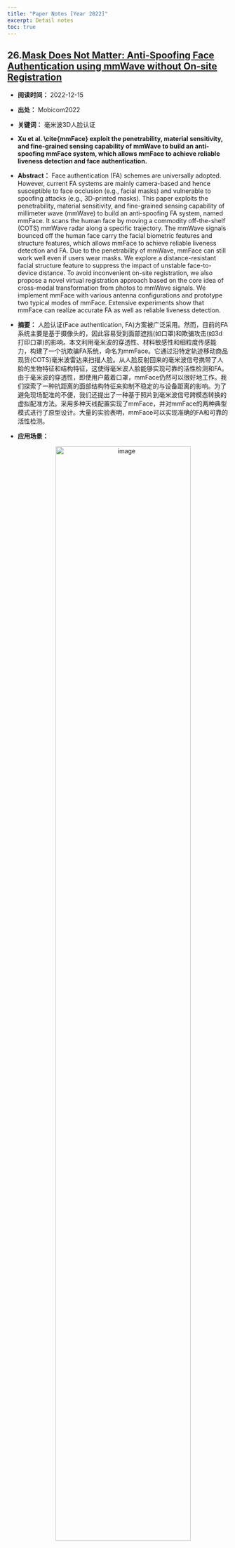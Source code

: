 ```yaml
---
title: "Paper Notes [Year 2022]"
excerpt: Detail notes
toc: true
---
```



## 26.[Mask Does Not Matter: Anti-Spoofing Face Authentication using mmWave without On-site Registration](https://han-jinsong.github.io/hanjinsong.github.com/mmFace_success_final.pdf)

- **阅读时间：** 2022-12-15
- **出处：** Mobicom2022
- **关键词：** 毫米波3D人脸认证

- **Xu et al. \cite{mmFace} exploit the penetrability, material sensitivity, and fine-grained sensing capability of mmWave to build an anti-spoofing mmFace system,  which allows mmFace to achieve reliable liveness detection and face authentication.**

- **Abstract：** Face authentication (FA) schemes are universally adopted. However, current FA systems are mainly camera-based and hence susceptible to face occlusion (e.g., facial masks) and vulnerable to spoofing attacks (e.g., 3D-printed masks). This paper exploits the penetrability, material sensitivity, and fine-grained sensing capability of millimeter wave (mmWave) to build an anti-spoofing FA system, named mmFace. It scans the human face by moving a commodity off-the-shelf (COTS) mmWave radar along a specific trajectory. The mmWave signals bounced off the human face carry the facial biometric features and structure features, which allows mmFace to achieve reliable liveness detection and FA. Due to the penetrability of mmWave, mmFace can still work well even if users wear masks. We explore a distance-resistant facial structure feature to suppress the impact of unstable face-to-device distance. To avoid inconvenient on-site registration, we also propose a novel virtual registration approach based on the core idea of cross-modal transformation from photos to mmWave signals. We implement mmFace with various antenna configurations and prototype two typical modes of mmFace. Extensive experiments show that mmFace can realize accurate FA as well as reliable liveness detection.


- **摘要：** 人脸认证(Face authentication, FA)方案被广泛采用。然而，目前的FA系统主要是基于摄像头的，因此容易受到面部遮挡(如口罩)和欺骗攻击(如3d打印口罩)的影响。本文利用毫米波的穿透性、材料敏感性和细粒度传感能力，构建了一个抗欺骗FA系统，命名为mmFace。它通过沿特定轨迹移动商品现货(COTS)毫米波雷达来扫描人脸。从人脸反射回来的毫米波信号携带了人脸的生物特征和结构特征，这使得毫米波人脸能够实现可靠的活性检测和FA。由于毫米波的穿透性，即使用户戴着口罩，mmFace仍然可以很好地工作。我们探索了一种抗距离的面部结构特征来抑制不稳定的与设备距离的影响。为了避免现场配准的不便，我们还提出了一种基于照片到毫米波信号跨模态转换的虚拟配准方法。采用多种天线配置实现了mmFace，并对mmFace的两种典型模式进行了原型设计。大量的实验表明，mmFace可以实现准确的FA和可靠的活性检测。

- **应用场景：** </br>
    <div style="text-align:center">
        <p><img src="/assets/paperNotes_images/D2022_26_fig1.png"  alt="image" width="80%" ></p>
    </div>
    
- **动机：** 我们探索一种**新的人脸认证技术**。该技术可适用于各种复杂的关照条件，有效的**识别戴口罩的用户的身份**，同时可**抵御伪造攻击**。
    <div style="text-align:center">
        <p><img src="/assets/paperNotes_images/D2022_26_fig4.png"  alt="image" width="80%" ></p>
    </div>

- **挑战：**
    - <b>1. 减少注册开销：</b> 现有的基于射频的方法通常需要在特定地点使用指定的射频设备进行现场注册。通过构建毫米波信号的传播模型，提出从照片到毫米波信号的跨模态转换的虚拟注册方法，从而避免繁琐的实地注册。
    - <b>2. 从非语义的信号中提取人脸结果特征：</b>毫米波的非语义性使我们很难直接从中获取面部结构信息，我们提出基于SAR成像技术从毫米波信号中重构出3D人脸图像，这些图像中包含人脸面部曲率分布信息。
    - <b>3. 距离鲁棒的人脸结构特征提取：</b>对于毫米波对距离敏感，3D人脸图像会受到人脸与雷达之间距离的影响，因此直接使用3D人脸图像无法实现距离鲁棒性的人脸识别。我们发现，在不同距离下重构的3D人脸图像的“亮区”轮廓是稳定的，“亮区”轮廓只由人脸面部的曲率分布决定，因此，亮区轮廓作为鲁棒的人脸结构特征。
    - <b>4. 实现可靠的活体检测：</b> 自适应的选取面部曲率较为一致的平坦的区域，从而消除人脸结构的影响。通过这些区域中提取的生物特征，以判断目标是否是真实地人脸。
    <div style="text-align:center">
        <p><img src="/assets/paperNotes_images/D2022_26_fig5.png"  alt="image" width="80%" ></p>
    </div>
    
- **整体方案：** 主要包含两个阶段
    - <b>1. 注册阶段</b>为了避免现场注册，提出了一种VRS生成方法。（1）构造一个与身份验证场景一致的虚拟注册场景。（2）基于虚拟配准场景，建立了毫米波信号传播的理论模型，将图像转换为毫米波信号。

    - <b>2. 认证阶段</b> 用户只需要将他们的脸放在毫米波雷达前几秒钟。（1）在这个过程中，通过移动毫米波雷达沿特定轨迹来收集从面部反射的电磁波信号。mmFace从采集到的毫米波信号中提取生物特征进行活体检测。（2）为了抑制距离变化的影响，mmFace基于重构的人脸图像提取出抗距离的面部结构特征。（3）mmFace试图通过计算提取的面部结构特征与数据库中存储的每个模板之间的距离来在数据库中找到匹配。
        <div style="text-align:center">
            <p><img src="/assets/paperNotes_images/D2022_26_fig3.png"  alt="image" width="80%" ></p>
        </div>

- **读后感：** 

- **Cite：**
```
    @inproceedings{10.1145/3495243.3560515,
    author = {Xu, Weiye and Song, Wenfan and Liu, Jianwei and Liu, Yajie and Cui, Xin and Zheng, Yuanqing and Han, Jinsong and Wang, Xinhuai and Ren, Kui},
    title = {Mask Does Not Matter: Anti-Spoofing Face Authentication Using MmWave without on-Site Registration},
    year = {2022},
    isbn = {9781450391818},
    publisher = {Association for Computing Machinery},
    address = {New York, NY, USA},
    url = {https://doi.org/10.1145/3495243.3560515},
    doi = {10.1145/3495243.3560515},
    abstract = {Face authentication (FA) schemes are universally adopted. However, current FA systems are mainly camera-based and hence susceptible to face occlusion (e.g., facial masks) and vulnerable to spoofing attacks (e.g., 3D-printed masks). This paper exploits the penetrability, material sensitivity, and fine-grained sensing capability of millimeter wave (mmWave) to build an anti-spoofing FA system, named mmFace. It scans the human face by moving a commodity off-the-shelf (COTS) mmWave radar along a specific trajectory. The mmWave signals bounced off the human face carry the facial biometric features and structure features, which allows mmFace to achieve reliable liveness detection and FA. Due to the penetrability of mmWave, mmFace can still work well even if users wear masks. We explore a distance-resistant facial structure feature to suppress the impact of unstable face-to-device distance. To avoid inconvenient on-site registration, we also propose a novel virtual registration approach based on the core idea of cross-modal transformation from photos to mmWave signals. We implement mmFace with various antenna configurations and prototype two typical modes of mmFace. Extensive experiments show that mmFace can realize accurate FA as well as reliable liveness detection.},
    booktitle = {Proceedings of the 28th Annual International Conference on Mobile Computing And Networking},
    pages = {310–323},
    numpages = {14},
    keywords = {face authentication, biometrics, millimeter wave},
    location = {Sydney, NSW, Australia},
    series = {MobiCom '22}
    }
```


## 25.[mmEve: Eavesdropping on Smartphone’s Earpiece via COTS mmWave Device](https://cse.buffalo.edu/~wenyaoxu/papers/conference/xu-mobicom2022.pdf)

- **阅读时间：** 2022-12-13
- **出处：** MobiCom2022
- **关键词：** 智能手机语音隐私泄露
- **摘要：** 智能手机的耳机模式通常用于机密通信。在本文中，我们提出了一种针对智能手机耳机的远程(&gt;2m)和运动弹性攻击。我们开发了一种基于商用毫米波传感器的端到端窃听系统mmEve，以恢复智能手机耳机发出的语音。攻击的基本原理是基于我们的观察，智能手机耳机发出的声波与智能手机后部反射的毫米波有很强的相关性。然而，我们发现恢复的语音受到传感器自噪声和智能手机用户运动的影响，攻击距离限制在2米以内，在现实世界中威胁有限。我们模拟了毫米波传感下的运动干扰，并通过优化I/Q平面的拟合函数，提出了一种运动弹性解决方案。为了在攻击距离合理的情况下实现实际攻击，我们开发了一种基于gan的去噪方案来消除传感器的噪声模式，将攻击距离提高到6-8m。我们通过大量实验对mmEve进行了评估，发现三星、华为等公司生产的23种不同型号的智能手机都可能受到该攻击的影响。
- **应用场景：** </br>
    <div style="text-align:center">
        <p><img src="/assets/paperNotes_images/D2022_25_fig1.png"  alt="image" width="80%" ></p>
    </div>

- **攻击模型：** </br>
    - 攻击场景：
        - 1. 手机用户使用听筒模式进行语音交流
        - 2. 攻击者尝试利用便携式攻击设备远距离恢复用户听筒语音内容
        - 3. 攻击者与被攻击者之间保持一定的社交距离（>2m）
    - 攻击假设：
        - 1. 攻击者和手机用户之间无遮挡
        - 2. 攻击者无需在用户手机上安装恶意软件
    - 攻击原理：
        - 该攻击利用手机听筒发声时与手机外壳之间产生的振动耦合，通过毫米波传感器感知机身轻微的振动来恢复听筒语音内容。
        <div style="text-align:center">
            <p><img src="/assets/paperNotes_images/D2022_25_fig2.png"  alt="image" width="80%" ></p>
        </div>
    
- **挑战：**
    - <b>1. 手持场景</b> 用户手持手机时的肢体的晃动会对解调的毫米波相位产生干扰，进而使所恢复的音频产生失真。
    - <b>2. 远距离攻击</b> 我们通过调整毫米波雷达到手机的间距来探究攻击距离对于所恢复的语音信号的影响，所恢复音频的信噪比会随着感知距离的增加急剧恶化，给远距离隐蔽窃听带来了挑战。

- **贡献：**
    - <b>1. </b> 我们的工作揭示了智能手机耳机上的远程(>2m)和运动弹性窃听，即远程对手可以通过COTS毫米波设备恢复可理解的语音。这种攻击不需要在目标智能手机上安装任何恶意软件。
    - <b>2. </b> 我们解决了几个技术难题，提出了一个端到端系统，实现了语音恢复的实际攻击，包括消除人体运动干扰的动态杂波抑制方法，以及将攻击距离提高到6-8m的基于gan的去噪方案。
    - <b>3. </b> 我们进行了大量的实验来评估针对三星、华为、苹果等不同型号智能手机的攻击。我们发现，23种不同型号的智能手机可以被提议的语音恢复攻击所破坏。
    
- **整体方案：**
    <div style="text-align:center">
        <p><img src="/assets/paperNotes_images/D2022_25_fig3.png"  alt="image" width="80%" ></p>
    </div>
    - <b>1. 目标定位：</b> 利用常规雷达感知技术初步定位目标（Range-FFT，Doppler-FFT，Angle-FFT）
    - <b>2. 抑制杂波：</b> 消除环境中静态杂波以及用户运动带来的干扰，具体方法对IF信号分段拟合并根据估计的圆心进行转换，对转换后的信号进行离群点检测和纠正。
    - <b>3. 语音增强：</b> 提升远距离感知情况下所恢复音频的质量，构建基于GAN的降噪网络用于提升语音的信噪比，训练数据由公开语音数据和毫米波噪声合成得到。将恢复的低信噪比语音输入去噪声网络，得到增强后的音频。

- **思维导图：**


- **读后感：** 

- **Cite:**
```
@inproceedings{10.1145/3495243.3560543,
author = {Wang, Chao and Lin, Feng and Liu, Tiantian and Zheng, Kaidi and Wang, Zhibo and Li, Zhengxiong and Huang, Ming-Chun and Xu, Wenyao and Ren, Kui},
title = {MmEve: Eavesdropping on Smartphone's Earpiece via COTS MmWave Device},
year = {2022},
isbn = {9781450391818},
publisher = {Association for Computing Machinery},
address = {New York, NY, USA},
url = {https://doi.org/10.1145/3495243.3560543},
doi = {10.1145/3495243.3560543},
abstract = {Earpiece mode of smartphones is often used for confidential communication. In this paper, we proposed a remote(&gt;2m) and motion-resilient attack on smartphone earpiece. We developed an end-to-end eavesdropping system mmEve based on a commercial mmWave sensor to recover speech emitted from smartphone earpiece. The rationale of the attack is based on our observation that, soundwaves emitted from the smartphone's earpiece have a strong correlation with reflected mmWaves from the smartphone's rear. However, we find the recovered speech suffers from the sensor's self-noise and smartphone user's motion which limit attack distance to less than 2m, causing limited threats in real world. We modeled the motion interference under mmWave sensing and proposed a motion-resilient solution by optimizing the fitting function on I/Q plane. To achieve a practical attack with reasonable attack distance, we developed a GAN-based denoising scheme to eliminate the noise pattern of the sensor, which boosted the attack range to 6--8m. We evaluated mmEve with extensive experiments and find 23 different models of smartphones manufactured by Samsung, Huawei, etc. can be compromised by the proposed attack.},
booktitle = {Proceedings of the 28th Annual International Conference on Mobile Computing And Networking},
pages = {338–351},
numpages = {14},
keywords = {eavesdropping, earpiece, smartphone, mmWave sensing},
location = {Sydney, NSW, Australia},
series = {MobiCom '22}
}
```



## 24.[mmPhone: Acoustic Eavesdropping on Loudspeakers via mmWave-characterized Piezoelectric Effect](https://ieeexplore.ieee.org/document/9796806)

- **阅读时间：** 2022-12-16
- **出处：** INFOCOM2022
- **关键词：** 毫米波感知声音
- **摘要：** 由于方便，越来越多的人转向使用配备扬声器的设备进行在线语音通信。 为防止话音外泄，常采用隔音室。 本文介绍了 mmPhone，这是一种新颖的声学窃听系统，可以恢复受隔音环境保护的扬声器语音。 关键思想是由于压电效应，毫米波波段压电薄膜的特性会随着声压的变化而变化。 如果对手获得属性变化（即用毫米波表征压电效应），则可能会发生语音泄漏。 更重要的是，压电薄膜可以在没有电源的情况下工作。 基于此，我们提出了一种使用毫米波感知电影并解码来自毫米波的语音的方法，将电影变成一个被动的“麦克风”。 为了恢复可理解的语音，我们进一步开发了一种基于去噪神经网络、多通道增强和语音合成的增强方案，以补偿毫米波的传播和穿透损失。 我们进行了大量实验来评估 mmPhone 并进行数字识别，准确率超过 93%。 结果表明，mmPhone 可以从 5 米以上的距离恢复高质量和可理解的语音，并且对声波的入射角（55 度以内）和不同类型的扬声器具有弹性。

- **应用场景：** </br>
    <div style="text-align:center">
        <p><img src="/assets/paperNotes_images/D2022_24_fig1.jpg"  alt="image" width="80%" ></p>
    </div>
    
- **挑战：**
    - <b>1. </b> 正常对话中传播声波的声压级 (SPL) 是有限的 (60 - 70dB)。 建立基于声敏材料的遥感方法来恢复低能声波对于窃听至关重要。
    - <b>2. </b> 毫米波信号会随着感应距离的增加而衰减，导致信噪比 (SNR) 降低，尤其是在穿透障碍物（例如隔音墙）时。
    - <b>3. </b> 考虑到人类语音的频谱复杂性，声波的较高频率分量在传播过程中受到更大的衰减，更容易被噪声淹没，导致语音清晰度较差。

- **贡献：**
    - <b>1. </b> 我们建立了一种直接利用压电效应和毫米波信号来感测声波的方法。 我们从理论上对声音-毫米波转换进行建模，并揭示了一种可以窃听受隔音障碍物保护的语音的新型攻击。
    - <b>2. </b> 我们提出了一种基于 COTS 毫米波探头的窃听系统 mmPhone。 为了提高语音质量，我们设计了一个包含去噪神经网络和基于相位对齐的多通道增强的增强方案。 为了提高语音清晰度，我们开发了一种基于语音合成的免训练方法，该方法利用了从四种语言中恢复的音频用于精确语音重建的接收天线。
    - <b>3. </b> 我们通过大量实验评估 mmPhone。 结果表明，mmPhone 可以远程（5m）恢复高质量和可理解的语音，数字识别准确率超过 93%。 我们定量评估了 mmPhone 的鲁棒性，它显示了对声波入射角（< 55°）和不同扬声器的弹性。

- **整体方案：**
    <div style="text-align:center">
        <p><img src="/assets/paperNotes_images/D2022_24_fig2.jpg"  alt="image" width="100%" ></p>
    </div>


## 23.[Hearing Heartbeat from Voice: Towards Next Generation Voice-User Interfaces with Cardiac Sensing Functions](https)
- **阅读时间：** 2022-12-2
- **出处：** SenSys’22
- **关键词：** 通过提取说话人语音信息来感知说话人心跳信号，并且利用深度学习网络将特征转换为心跳活动
- **摘要：** 语音用户界面(vui)已广泛应用于日常生活中的许多物联网和移动设备中。vui通过较低成本的硬件(例如，麦克风)和较高的吞吐量(与键盘和触摸屏相比)提供了良好的用户体验。目前，身份认证和接收命令是通过vui进行的两种最常见的交互，这使得语音中的生理信息无法被利用。认识到这一尚未开发的潜力，我们建议VocalHR将vui扩展到语音命令以外的心脏活动感知，而无需额外的硬件。VocalHR建立在声心调制效应的基础上，声心调制效应植根于心脏活动对发声器官在发声过程中的行为的影响。VocalHR在多个语音器官中捕获心脏活动的语音特征，并提出了一种深度学习管道，将特征转化为心脏活动。由于这是第一项探索基于语音的心脏活动感知的研究，我们对43个人口统计学上不同的受试者进行了广泛的实验，以验证语音和心脏活动之间的内在联系。平均而言，VocalHR对心脏事件计时的规范化感知误差小于11.1%。我们进一步的评估表明，VocalHR对不同的麦克风规格和不同的语音速率具有鲁棒性。

    在这项工作中，我们提出了VocalHR，这是第一个利用声音-心脏调制效应将VUIs扩展到心脏活动感知的系统框架。我们首先对声音音量进行归一化，以补偿音量对信号能量的影响。然后，通过去除与心脏活动无关的嘴唇辐射的影响来增强声音。之后，我们分析了心脏活动对声音产生影响的物理模型。根据分析模型，提取出与心脏活动对肺、喉影响密切相关的代表性语音特征。分析还发现，声心调制模型与语音系统特性相结合。因此，我们提出了一种基于深度学习解调器的心脏活动重建模型。具体来说，我们利用一个基于长短期记忆的过滤器来提取心脏信息，然后将其下转换为心脏活动。为了配置语音-心脏解调模型，设计了一种基于小波分解的监督判别器。为了评估我们的系统，我们招募了43名受试者，结果显示在低心率和高心率状态下心脏事件(心室去极化)的归一化误差分别为11.02%和11.08%。


- **应用场景：** </br> VocalHR将VUIs扩展到心脏活动传感。该系统建立在心脏活动影响与声音产生有关的多个器官的效果之上。在首次使用之前，VocalHR需要一次性注册用户，以配置用户的发声器官特征。在注册过程中，用户同时记录他们的口头阅读声音和心脏活动。这些记录用于建立声心解调器。登记设置是直观和快速的，因此它可以由家庭医生在例行访问中完成，或作为类似于血压测试的药房服务提供。基于已建立的模型，VocalHR可以无缝集成到现有的VUIs中，在用户正常与智能手机和扬声器等设备交互时，感知心脏活动。我们将在第10节中进一步讨论VocalHR在医疗保健场景中的几个潜在应用。
    <div style="text-align:center">
        <p><img src="/assets/paperNotes_images/D2022_23_fig1.png"  alt="image" width="80%" ></p>
    </div>
    
- **动机：** 是否有可能通过探究语音中的心脏信息来赋予VUI应用新的功能?

- **挑战：**
    - <b>1. </b> 声音是为了交流而产生的。如何从充满语义信息的语音中发现和提取心脏活动信息?
    - <b>2. </b> 每个人都有独特的发声系统。从声音中提取的心脏活动信息将与用户的声音系统特征相结合。如何用最小的用户努力建立心脏活动重建模型?
    - <b>3. </b> 如何定量评估各种下游应用的重建心脏活动?

- **贡献：**
    - <b>1. </b> 我们探索了一种新的基于语音的心脏活动传感方法。我们发现，由于心脏对发声器官的影响，声音携带着丰富的心脏活动信息。
    - <b>2. </b> 我们开发了VocalHR，这是一种无处不在的心脏活动传感系统，可以与vui无缝集成，无需额外的硬件。生理语音特征是由心音调节效应衍生出来的，用以表征心脏活动信息。提出了一种基于深度学习的心脏活动语音特征解调模型。
    - <b>3. </b> 我们使用多种心脏活动指标对43名受试者进行VocalHR广泛评估。平均而言，感知到的心脏活动R峰的归一化计时误差为11.1%，心脏周期持续时间的归一化误差为15.7%。
    
- **整体方案：** VocalHR由语音处理模块和心脏活动重建模块组成,VUI捕获用户语音后，通过预处理对其音量进行归一化处理。然后，通过去除语音中不相关的唇形影响来增强声心调制效果。然后提取语音的肺、喉、咽成分，在此基础上通过相应的调制特征描述心脏活动对这些成分的影响。一旦特征得到，数据驱动解调器将从调制特征过滤心脏信息。这些信息最终被转化为心脏活动。在一次性用户注册时，用户的声音输入到VocalHR的前端，心脏活动输入到末端。声心解调器通过这种数据驱动的监督配置来配置用户的声音器官特征。
    <div style="text-align:center">
        <p><img src="/assets/paperNotes_images/D2022_23_fig2.png"  alt="image" width="80%" ></p>
    </div>

    - <b>1. Pre-processing </b> 采用相对于全音阶的响度单位(LUFS)作为归一化的度量，而不是加权分贝或dB声压级，因为使用LUFS的归一化更好地与人的音域相关

    - <b>2. Enhancing Voice-heart Modulation Effect </b> 预加重来增强语音信号: ``` 𝑠′ (𝑡 ) = 𝑠 (𝑡 ) − 𝛼𝑠 (𝑡 − 1) 𝛼=0.97 (𝛼的取值范围0.9-1）``` 语音经发声者的口唇辐射发出，空气作为语音信号传播的介质，在传播声音信号能量的同时也消耗能量，语音信号的频率越高，介质对声音能量的损耗越严重，预加重能在一定程度上弥补高频部分的损耗，保护声道的信息。
    
    - <b>3. Lung-Larynx Demodulation </b> 
    
    - <b>4. Pharynx Demodulation </b> 
    
    - <b>5. Cardilac Reconstruction vir Voice-heart Demodulation </b> 之前的理论分析说明心脏活动信号被调制到声音信息中，现在如果已知声音信号，然后获取心脏活动信息。
        - 5.1 Design Considerations.
            - Consideration 1: 解调整体架构, 考虑使用历史信息来更好的处理时序数据，考虑IoT设备计算和存储资源的限制。
            - Consideration 2：解调器的配置， 在用户enrollment阶段通过最小化近似差分方法来配置解调器参数，损失函数L的设计。
        - 5.2 Voice-Heart Demodulation. To address these issues, the voice-heart demodulator builds upon the long-short term memory (LSTM), which is considered to be a learnable non-linear IIR filter.
            - Two-stage Demodulation. 采用encoder-decoder的方式实现基本框架，每个编码器均由LSTM组成，编码器的上述等式表明心脏信息和LSTM状态被传递到下一个时间步，从而利用历史信息进行更好的过滤。

            - Adaptive Weighting of Filtering. 

            <div style="text-align:center">
                    <p><img src="/assets/paperNotes_images/D2022_23_fig3.png"  alt="image" width="80%" ></p>
                </div>
        - 5.3 Demodulator Configuration. 设计Discriminator来区分reconstructed and original cardiac activities.

- **实验评估：**
    - 6. Evaluation Setup
        - 1. 48k采样率的USB麦克风采集语音数据，512Hz的ECG采集心跳信号，43名志愿者参与收集数据，
        - 2. 评估指标：Cardiac Cycle and Event Timing，Heart Rate Variability，

    - 7. Overall Performance
        - 1. 
    - 8. Cardinality Study
        - 1. How Much Does Each Demodulation Feature Contribute?
        - 2. Understanding Cardiac Activity Reconstruction in Voice Data

    - 9. Usability and Robustness study
        - 1. The Impact of Speech Rate
        - 2. The Impact of User Distance & Direction
        - 3. The Impact of Voice Sampling Rate
        - 4. The Impact of Microhpone Frequency Response
        - 5. The Impact of Noise
        - 6. Impact of Real-world Environment
        - 7. Longitudinal Study
    - 10. Implications and Future Work

- **读后感：** 



## 22.[Wavesdropper: Through-wall Word Detection of Human Speech via Commercial mmWave Devices](https://cse.buffalo.edu/~wenyaoxu/papers/journal/xu-imwut2022b.pdf)

- **阅读时间：** 2022-11-14

- **出处：** Ubicomp'22

- **关键词：** 商用毫米波雷达实现穿墙语音单词检测

- **摘要：** 大多数现有的窃听攻击利用传播声波进行语音检索。然而，隔音材料广泛应用于语音敏感的场景（例如会议室）。在本文中，我们揭示了受隔离房间保护的人类语音可能会受到便携式和商用现成毫米波设备的影响。为了实现这一目标，我们开发了 Wavesdropper，这是一个单词检测系统，它利用毫米波探头来感知目标说话者的喉咙振动并在阻塞条件下恢复语音内容。我们提出了一种基于 CEEMD 的方法来抑制动态杂波（例如，人类运动) 和基于小波的处理方法从混合信号中提取精细的声音振动信息。为了从与声音振动相关的毫米波信号中恢复语音内容，我们设计了一个神经网络来推断语音内容。此外，我们使用多个（两个）探测器探索了对话中的单词检测，并发现攻击者可以仅使用一个毫米波设备同时检测多个人的单词。我们进行了广泛的实验来评估超过 60,000 个发音的系统性能。实验结果表明，Wavesdropper 对 23 名志愿者的 57 个单词识别可以达到 91.3% 的准确率。

- **应用场景：** </br> 攻击者可以利用COTS mmWave探头对在隔音场景中保护的人类语音进行穿墙字检测。
    <div style="text-align:center">
        <p><img src="/assets/paperNotes_images/D2022_22_fig1.png"  alt="image" width="80%" ></p>
    </div>
    
- **动机：** 当声波受到隔音材料的约束时，利用传播声波和声波诱导振动的攻击可能失败。隔音障碍虽然可以防止传播的声波泄漏，但不能保证声源(如本文中的人扬声器)直接泄漏。在本文中，我们试图研究用隔音措施保护的人类语音是否会被装备了COTS mmWave设备的外部攻击者破坏。具体来说，如上图所示，攻击者在房间外使用便携式和COTS mmWave探头，通过墙壁捕捉受害者喉咙附近的皮肤振动，以恢复语音内容，这是抗隔音措施。

- **挑战：** 要实现这样的穿墙攻击有多重挑战
    - <b>1. 定位被窃听对象。 </b> 由于墙的堵塞，攻击者对环境设置一无所知。重要的是要使攻击对环境变化有弹性，并找到说话人。

    - <b>2. 消除干扰信号。 </b> 扬声器周围的物体（包括静态和移动物体）会产生杂波，因此消除干扰并从混合反射信号中提取与语音相关的毫米波分量非常重要。 此外，作为一种常见情况，说话者在讲话过程中可能会出现运动伪影（例如，身体摆动和手势），这可能会导致与语音无关的毫米波回声，并使细微的声音振动的提取更具挑战性。
    
    - <b>3. 感知到的毫米波信息转化为语音信息。</b> 假设攻击者成功获取包含语音信息的毫米波组件，则需要一个转换模型将毫米波信号转换为语音内容。

    - 为此，作者提出了 Wavesdropper，这是一种穿墙词检测系统，基于便携式 COTS 毫米波探头（即 TI IWR1642Boost）语音窃听。所提出的Wavesdropper 可以将目标扬声器定位在墙后并发射毫米波感知他/她的喉咙振动。通过应用时空分析，Wavesdropper 可以将说话者与背景区分开来，并消除背景回声的影响。之后，应用基于 CEEMD 的杂波抑制来消除房间中的动态干扰（例如，移动物体）。高通滤波和基于小波的分析进一步用于过滤说话者运动伪影（例如身体摆动和手势）的影响，并提取包含语音信息的干净声音振动，即 mmVocal 响应。最终，Wavesdropper 自动将 mmVocal 响应分割成单个单词，并将它们输入基于 ResNet 的神经网络（即 WavesdropNet）以恢复可理解的语音内容。
    

- **贡献：**
    - <b>1. </b> 恶意对手可以将广泛使用的 COTS 毫米波传感器变成窃听者，从而对受隔音材料保护的人类语言造成威胁。 我们研究了使用 COTS mmWave 设备在穿墙场景中窃听人工语音的可行性。

    - <b>2. </b> 我们开发了一个端到端系统Wavesdropper，用于穿墙词检测。 基于我们提出的基于 CEEMD 的杂波抑制和基于小波的信号处理方案，Wavesdropper 可以消除杂波干扰并从反射的混合毫米波信号中提取语音信息。 通过精心设计的检索模型，可以高精度地恢复语音内容。
    
    - <b>3. </b> 我们进行了实验来评估该系统，该系统对 23 名志愿者的 57 字识别准确率达到 91.3%。 我们还测试了系统在不同条件下的鲁棒性并给出了对策。
    
    
- **整体方案：**
    <div style="text-align:center">
        <p><img src="/assets/paperNotes_images/D2022_22_fig2.png"  alt="image" width="80%" ></p>
    </div>


- **思维导图：**
    <div style="text-align:center">
        <p><img src="/assets/paperNotes_images/D2022_22_fig3.png"  alt="image" width="80%" ></p>
    </div>

- **实验设置以及测试场景：**
    <div style="text-align:center">
        <p><img src="/assets/paperNotes_images/D2022_22_fig4.png"  alt="image" width="80%" ></p>
    </div>

- **读后感：** 
    - (1) CEEMD-based Dynamic Clutter Suppression，但是不知算法实际效果如何？




## 21. [Towards Robust Gesture Recognition by Characterizing the Sensing Quality of WiFi Signals](https://www.researchgate.net/publication/359586964_Towards_Robust_Gesture_Recognition_by_Characterizing_the_Sensing_Quality_of_WiFi_Signals?enrichId=rgreq-a64f3d9dacbdd8ae708952605978d465-XXX&enrichSource=Y292ZXJQYWdlOzM1OTU4Njk2NDtBUzoxMTQ3MjQ4OTE4NDI5Njk2QDE2NTA1MzY4NjU3ODM%3D&el=1_x_3&_esc=publicationCoverPdf)

- **阅读时间：** 2022-12-11
- **出处：** Ubicomp2022
- **关键词：** Wifi 感知手势信号
- **摘要：** 基于wifi的手势识别是近年来兴起的，受到了研究者的广泛关注。通过WiFi信号识别手势是可行的，因为人类的手势会给接收到的原始信号带来时间序列的变化。构建无处不在的手势识别系统的主要挑战是，每个手势和一系列信号变化之间的映射不是唯一的，完全相同的手势，但在不同的位置或对收发器的不同方向执行，会产生完全不同的手势信号(变化)。为了消除位置依赖，先前的工作建议使用手势级别的位置独立特征来表征手势，而不是直接匹配信号变化模式。我们观察到，手势级别的特征不能完全消除位置依赖，因为每个手势内部的信号质量是不同的，也取决于位置。因此，我们将每个手势的信号时间序列根据其质量进行细分，并提出定制化的信号处理技术分别进行处理。为了实现这一目标，我们通过建立一个将手势信号与环境噪声联系起来的数学模型来表征信号的感知质量，并由此进一步推导出一个唯一的度量，即动态相位指数误差(EDP-index)，定量描述每个手势信号段的感知质量。然后，我们提出了一个面向质量的信号处理框架，最大限度地提高高质量信号段的贡献，最小化低质量信号段的影响，以提高手势识别应用的性能。我们开发了COTS WiFi设备的原型。大量的实验结果表明，我们的系统可以识别手势，平均准确率超过94%，与现有技术相比有显著提高。

- **应用场景：** </br> 基于wifi的手势识别技术是近年来兴起的，由于它是用户与数字设备进行交互的一种自然和非侵入性的方式，因此受到了广泛的关注。每个手势在相对于Wi-Fi收发器的不同位置执行时，都会导致不同的信号变化。
    <div style="text-align:center">
        <p><img src="/assets/paperNotes_images/D2022_21_fig1.png"  alt="image" width="80%" ></p>
    </div>
    
- **动机：** 非接触式交互应用

- **挑战：**
    - <b>1. </b> 
    - <b>2. </b>
    - <b>3. </b>
    - <b>4. </b>

- **贡献：**
    - <b>1. </b> 我们观察到手势内部的异构传感质量现象，这对传感鲁棒性有显著影响。我们建立了一个理论模型来解释这一现象，并描述了原始WiFi信号中手势信号和环境噪声之间的关系。在理论分析的基础上，我们进一步提出了一种新的动态相位误差(Error of Dynamic Phase, EDP)度量来精确量化传感质量。

    - <b>2. </b>在此基础上，我们提出了一种新的传感框架-DPSense，该框架利用EDP度量根据信号的传感质量有效地将信号分类为片段，并对其进行不同的处理。DPSense提高了感知质量，避免了低质量信号的失真，保证了手势识别的鲁棒性。

    - <b>3. </b>为了演示DPSense的有效性，我们将该框架应用于两个不同的最新应用程序以识别实际环境中的各种手势。我们的实验结果表明DPSense极大地提高了其他系统的性能。
    - <b>4. </b>

- **模型：** Understanding the sensing quality of gesture recognition
    - 1. Intuition Analysis of Signal’s Sensing Quality

    - 2. Theoretical Model of Gesture Sensing on Wi-Fi Signals

    - 3. Investigation of Sensing Quality from the Gesture Sensing Model. 
        - 定义信号感知质量：噪声干扰比目标动态干扰
        
- **整体方案：**
    <div style="text-align:center">
        <p><img src="/assets/paperNotes_images/D2022_21_fig2.png"  alt="image" width="80%" ></p>
    </div>

- **思维导图：**
    <div style="text-align:center">
        <p><img src="/assets/paperNotes_images/ _fig3.png"  alt="image" width="80%" ></p>
    </div>



## 20. [Pointillism: Accurate 3D Bounding Box Estimation with Multi-Radars](https://wcsng.ucsd.edu/files/Pointillism_paper.pdf)

- **阅读时间：**  2022-11-13

- **出处：** SenSys'20

- **关键词：** 多毫米波雷达点云感知3D目标框, 毫米波，雷达感知，深度学习，不利天气，自动驾驶，物体检测

- **摘要：** 自主感知需要以动态对象的 3D 边界框的形式进行高质量的环境感知。汽车系统中使用的主要传感器是基于光的摄像头和激光雷达。然而，众所周知，它们在恶劣的天气条件下会失效。雷达可以潜在地解决这个问题，因为它们几乎不受恶劣天气条件的影响。然而，无线信号的镜面反射会导致雷达点云的性能不佳。我们介绍了**点画法**，这是一种将来自多个空间分离雷达的数据与最佳分离相结合的系统，以缓解这些问题。我们引入了交叉势点云的新概念，它利用多个雷达引起的空间多样性，解决了雷达点云中的噪声和稀疏问题。此外，我们提出了 RP-net 的设计，这是一种新颖的深度学习架构，专为雷达的稀疏数据分布而设计，以实现准确的 3D 边界框估计。本文设计和提出的空间技术是雷达点云分布的基础，将有利于其他雷达传感应用。

- **应用场景：** </br> 主要原因是，汽车雷达发射毫米波信号，与光信号向各个方向散射不同，毫米波信号反射表面，只允许一小部分入射波返回到雷达接收器，如图所示。
    <div style="text-align:center">
        <p><img src="/assets/paperNotes_images/D2022_20_fig1.png"  alt="image" width="80%" ></p>
    </div>
    
- **动机：** 自动驾驶汽车需要高质量的几何感知他们航行的场景，即使在不利的天气条件下。大多数已经存在视觉算法和数据驱动算法都是基于高分辨率、多通道的LiDARs来重建3D的BBOX。然而，激光雷达无法穿透雾和灰尘。相比之下，毫米波雷达是一种强大的传感解决方案，它发射毫米波(mmwave)，受不利天气条件的影响较小。毫米波的波长使它们可以轻易地穿过雾、灰尘和其他微观粒子。

- **挑战：**
    - <b>1. </b> 毫米波雷达由于镜面反射引起的点云稀疏性
    - <b>2. </b> 好的位置摆设可以增加空间多样性，但是噪声任然是一个主要挑战。因为以简单的方式直接叠加噪声也随之相应叠加。

- **贡献：**
    - <b>1. </b> 提出了一种新的雷达感知框架，利用多雷达引起的空间分异和优化它们的分离，以应对毫米波雷达镜面反射的基本挑战。
    - <b>2. </b> 利用多台雷达点云的时空相干性，提出了交叉势点云（Cross Potential Point Clouds）的概念，以降低雷达点云中的噪声，从而提高信号质量。
    - <b>3. </b> 我们设计了RP-net，一种新的深度学习框架，旨在利用雷达点云的非均匀分布，在交叉势点云上估计精确的三维边界盒。
    - <b>4. </b> 我们从多个视野重叠的雷达建立了第一个真实世界的标记雷达点云数据集，其中包含54K雷达帧和相应的激光雷达点云和良好/恶劣天气条件下的RGB图像。我们相信这个数据集将使各种传感器融合方法的创新成为可能。
    
- **整体方案：**
    <div style="text-align:center">
        <p><img src="/assets/paperNotes_images/D202220_fig2.png"  alt="image" width="80%" ></p>
    </div>
    - <b>1. Space coherence with Radar point potential</b> 如何叠加多个雷达数据来降低点云噪声？利用空间相干性到点云几何信息中，基于这样一个insight“如果一个3D空间区域在多个雷达中产生响应，它很可能是由一个物体而不是噪声产生的”。利用点云聚类的不同雷达的点云数据，
    - <b>2.Time coherence with multiple frames </b> 单帧中的点数量较少，利用多帧的时间相干性。我们跟踪连续帧中点的运动，并用它来估计航向。对自运动补偿帧进行跟踪，以消除源车辆运动的影响。采用基于卡尔曼滤波的校正方法来处理传感器的不确定性和噪声。
    - <b>3. MULTI-OBJECT 3D BOUNDING BOXES --> RP-net </b> 使用多个雷达融合来创建交叉势点云，我们可以解决噪声，并潜在地消除检测动态对象数量的不准确性。深度网络可以建立关于点云和精确物体位置之间关系的经验，并使用该经验来估计精确的3D-BBoxs。
        <div style="text-align:center">
        <p><img src="/assets/paperNotes_images/D2022_20_fig3.png"  alt="image" width="80%" ></p>
        </div>

    - <b>4. Network Architecture Design </b> RP-net的工作是给定一个场景点云，输出场景中出现的物体的三维边界框集合。它以CPPC为输入，CPPC有6个通道，分别对应于每个点的x、y、z坐标、速度、峰值强度和交叉电位值。RP-net包括以下区块:
        - (a) 处理多目标：对于有多个车辆的给定场景，区域建议通过在场景中放置多个锚框来定义。我们基于车辆几何形状和时空相干性的雷达响应，提出了一种新的基于点的区域提议(锚盒)生成方案。

        - (b) 基于特征提取和池化的分割方法: PR-Net使用两阶段网络，

        - (c) BBox的置信度：

        - (d) BBox参数Refinement：

        - (e) Loss Function: The first stage of the network is a binary classification problem that uses a **cross-entropy loss**, given by. Refinement of the bounding boxes is a regression problem and we use **Smooth-L1** loss for this purpose.
    
    - <b>5. 雷达参数配置 </b>:
        |Parameter| Value| Parameter| Value |
        |-|-|-|-|
        |Start Frequency| 77 GHz| Frame rate |30 fps|
        |Bandwidth |2240 MHz |Range Res.|0.067m
        |ADC rate |7500 ksps| Velocity Res.| 2.59 m/s|
        |Chirp Duration |40 𝜇s |Max velocity |20.74 m/s|
        |-|-|-|-|

- **读后感：** 
    - (1) 3D框估计边界准确度，以及边界限定的机理？


## 19. [milliEye: A Lightweight mmWave Radar and Camera Fusion System for Robust Object Detection](https://dl.acm.org/doi/abs/10.1145/3450268.3453532)
- **[Github](https://github.com/sxontheway/milliEye)**
- **阅读时间：** 2022-10-21
- **出处：** ACM IOTDI'21
- **关键词：** 毫米波（点云）与摄像头实现融合检测目标，并且设备在边缘移动端部署
- **摘要：** 近年来，许多先进的深度学习算法被提出用于图像分类和目标检测。然而，这些方法的有效性在许多能见度或光照较差的现实场景中会受到显著限制。与RGB相机相比，毫米波(mmWave)雷达不受上述环境变化的影响，可以在不利条件下辅助相机。为此，我们提出了milliEye，一种轻量级的毫米波雷达和相机融合系统，用于边缘平台上的鲁棒目标检测。与现有的传感器融合方法相比，milliEye有几个关键优势。首先，虽然milliEye以基于学习的方式融合了两种传感模式，但它只需要少量新场景的标记图像/雷达数据，因为它可以充分利用大型公共图像数据集进行广泛的训练。这一显著特性使milliEye能够适应高度复杂的现实环境。其次，基于一种新颖的架构，将基于图像的对象检测器与其他模块解耦，milliEye可以兼容不同的现有基于图像的对象检测器。因此，它可以利用快速发展的目标检测算法。此外，得益于高度计算效率的融合方法，milliEye是轻量级的，因此适合基于边缘的实时应用。为了评估milliEye的性能，我们收集了一个新的雷达和相机融合数据集用于目标检测，其中包含普通光和低光照明条件。 结果表明，与最先进的基于图像的对象检测器(包括Tiny YOLOv3和SSD)相比，milliEye可以提供显著的性能提升，特别是在光线较弱的场景中，同时在边缘平台上产生较低的计算开销。近年来，许多先进的深度学习算法被提出用于图像分类和目标检测。然而，这些方法的有效性在许多能见度或光照较差的现实场景中会受到显著限制。H与RGB相机相比，毫米波(mmWave)雷达不受上述环境变化的影响，可以在不利条件下辅助相机。为此，我们提出了milliEye，一种轻量级的毫米波雷达和相机融合系统，用于边缘平台上的鲁棒目标检测。与现有的传感器融合方法相比，milliEye有几个关键优势。首先，虽然milliEye以基于学习的方式融合了两种传感模式，但它只需要少量新场景的标记图像/雷达数据，因为它可以充分利用大型公共图像数据集进行广泛的训练。这一显著特性使milliEye能够适应高度复杂的现实环境。其次，基于一种新颖的架构，将基于图像的对象检测器与其他模块解耦，milliEye可以兼容不同的现有基于图像的对象检测器。因此，它可以利用快速发展的目标检测算法。此外，得益于高度计算效率的融合方法，milliEye是轻量级的，因此适合基于边缘的实时应用。为了评估milliEye的性能，我们收集了一个新的雷达和相机融合数据集用于目标检测，其中包含普通光和低光照明条件。结果表明，与最先进的基于图像的对象检测器(包括Tiny YOLOv3和SSD)相比，milliEye可以提供显著的性能提升，特别是在光线较弱的场景中，同时在边缘平台上产生较低的计算开销。

- **应用场景：** </br> 
    <div style="text-align:center">
        <p><img src="/assets/paperNotes_images/D2022_19_fig1.png"  alt="image" width="80%" ></p>
    </div>
    
- **动机：** 在光照条件不好的情况下摄像头检测目标不准，但是毫米波能很好的感知目标，在多人情况下毫米波不能很好的区分目标，但是摄像头可以，因此考虑融合两模态特征，利用模态之间的互补性来提高目标检测准确率。

- **挑战：**
    - <b>1. 数据集</b> 同时带有mmWave和Camera标注的大数据集难以获取
    - <b>2. 不同场景目标检测难易程度</b>

- **贡献：**
    - <b>1. </b> 我们提出了milliEye，一个毫米波和相机融合系统实时鲁棒的目标检测。我们新颖的融合优化设计可以显著提高现有的基于图像的对象检测器在具有挑战性的环境中的性能。
    - <b>2. </b> 我们收集了一个用于雷达和相机融合的多模态数据集，并在此基础上研究了现有的基于图像的目标检测器和基于融合的检测器在不同光照条件下的性能。我们的实现向社区提供
    - <b>3. </b> 我们从适应性、计算开销和兼容性三个方面对milliEye的设计进行了大量的实验验证。在具有挑战性的场景中，milliEye实现了74.1%的mAP(与Tiny YOLOv3的63.0%相比)，而Jetson TX2只增加了每帧16.8毫秒的平均延迟。据我们所知，这是第一个能够实现上述多个系统级目标的对象检测框架。

    
- **整体方案：** 后融合方法（决策端） milliEye的系统架构。它包括两个阶段:框建议聚合和框优化。图中的蓝色锁表示这些组件的权重在多模态数据集的训练过程中被冻结
    <div style="text-align:center">
        <p><img src="/assets/paperNotes_images/D2022_19_fig2.png"  alt="image" width="80%" ></p>
    </div>
    
    milliEye有以下三个系统级优势:
    - <b>1. Adaptability </b>
    - <b>2. Compatibility </b>
    - <b>3. Lightweight </b>

- **思维导图：**
    <div style="text-align:center">
        <p><img src="/assets/paperNotes_images/D2022_19_fig3.png"  alt="image" width="80%" ></p>
    </div>

- **读后感：** 在coco,ExDarks数据集上训练图像检测器，然后再到self-collected数据集中进行联合训练，采用5倍交叉验证。



## 18. [mmECG: Monitoring Human Cardiac Cycle in Driving Environments Leveraging Millimeter Wave](https://ieeexplore.ieee.org/document/9796912)
- **阅读时间：** 2022-10-11
- **出处：** Infocom2022
- **关键词：** 在自动驾驶场景中 毫米波感知心跳信号
- **摘要：** 近年来，人们花在汽车旅行上的时间不断增加，这使人们越来越关注道路上司机的身心健康。心跳是驾驶员重要的生命体征之一，是驾驶员健康状况的重要指标。 大多数现有的心跳监测研究要么需要传感器连接，要么只能提供粗略的心率。此外，大多数测量方法都要求被测者保持静止或安静的测量环境，难以应用于动态驾驶环境。在这篇论文中，我们提出了一个非接触式心脏周期监测系统，mmECG，利用商业现成的毫米波雷达来估计移动车辆中驾驶员的细粒度心脏运动。通过探索基于毫米波信号的传感原理，我们首先在静态环境中进行研究，发现基于fmcw的毫米波雷达可以捕捉到以心房和心室为代表的重复心脏周期中的细粒度心脏运动，作为信号的相位变化。而在驾驶环境中，这种相位变化不仅受到驾驶员心跳的影响，还受到驾驶操作和车辆动力学的影响。为了进一步提取驾驶员的微小心脏运动并消除相位变化中的其他影响，我们构建了一个运动混合模型来表示不同运动引起的相位变化，进一步设计了一种层次变分模态分解(VMD)方法来提取和估计mmWave信号中的基本心脏运动。 最后，基于提取的相位变化，mmECG利用基于模板的优化方法，通过估计心房和心室的细粒度运动，重构心脏周期。对25名驾驶员在真实驾驶场景下的实验结果表明，mmECG不仅能准确估计驾驶员在真实驾驶环境下的心率，而且能准确估计驾驶员的心跳周期。

- **应用场景：** 汽车驾驶舱场景感知心跳信号
    <div style="text-align:center">
        <p><img src="/assets/paperNotes_images/D2022_18_fig1.png"  alt="image" width="80%" ></p>
    </div>

- **动机：** 目前大多数心跳信号感知方法要求受试者保持禁止或者在一个相对安静的环境中，这很难应用到动态驾驶场景中。


- **挑战：**
    - <b>1. </b> mmWave信号应该设计成能够捕捉到人类心脏的微小运动。The mmWave signal should be designed to be able to capture minute heart movements of human.
    - <b>2. </b> mmWave信号应消除驾驶环境中的干扰，包括驾驶操作和车辆动力学。The interferences in driving environments, including driving operations and vehicle dynamics, should be eliminated from mmWave signals.
    - <b>3. </b> 精细的心脏运动，即每个心动周期中心房和心室的阶段，需要从mmWave信号重建。The fine-grained heart movements, i.e., stages of the atria and ventricles in each cardiac cycle, need to be reconstructed from mmWave signals.

- **贡献：**
    - <b>1. </b> 我们设计了一个非接触式心脏周期监测系统，mmECG，它利用COTS毫米波雷达来估计在驾驶环境下的细粒度心脏运动。We design a non-contact cardiac cycle monitoring system, mmECG, which leverages COTS mmWave radars to estimate fine-grained heart movements in driving environments.
    - <b>2. </b> 我们在mmWave信号中建模由心跳和驾驶环境引起的不同运动，并设计了一个层次VMD来估计嵌入底层mmWave信号的基本心脏运动。We model diverse movements induced by heartbeats and driving environments in mmWave signals and design a hierarchy VMD to estimate the basic heart movement embedded underlying mmWave signals.
    - <b>3. </b> 在实际驾驶环境中进行了实验，结果表明，mmECG对心率估计的平均误差为0.37bpm，对心率变化估计的平均误差为11.2ms，对心循环估计的平均误差为6.8ms。We conduct experiments in real driving environments and the results show that mmECG achieves an average error of 0.37bpm for heart rate estimation, 11.2ms for heart rate variation estimation, and 6.8ms for cardiac cycle estimation.

- **背景知识：** 
    - 一个心动周期包含心脏的5个基本阶段，从心房收缩开始，发展到等容收缩、心室射血、等容舒张，最后心室充盈。a cardiac cycle contains 5 basic heart stages, which begins with the atria contraction, and progresses to the isovolumic contraction, ventricular ejection, isovolumic relaxation, and finally the ventricular filling. P波表示心房去极化，QRS波表示心室去极化，T波表示心室复极化。P wave representing the depolarization of atria, QRS complex indicating the depolarization of ventricles, and T wave exhibiting the repolarization of ventricles.
    - <div style="text-align:center">
        <p><img src="/assets/paperNotes_images/D2022_18_fig2.png"  alt="image" width="80%" ></p>
      </div>
    
- **整体方案：** 整个系统由三个步骤组成:毫米波信号预处理、基本心率估计和心循环重建。
    - <div style="text-align:center">
        <p><img src="/assets/paperNotes_images/D2022_18_fig3.png"  alt="image" width="80%" ></p>
     </div>

- **思维导图：**
    - <div style="text-align:center">
        <p><img src="/assets/paperNotes_images/D2022_18_fig4.png"  alt="image" width="80%" ></p>
     </div>

- **读后感：** 毫米波感知心跳振动位移，利用互相关和模板匹配。

- **Cite:**
```
@INPROCEEDINGS{9796912,
  author={Xu, Xiangyu and Yu, Jiadi and Ma, Chengguang and Ren, Yanzhi and Liu, Hongbo and Zhu, Yanmin and Chen, Yi-Chao and Tang, Feilong},
  booktitle={IEEE INFOCOM 2022 - IEEE Conference on Computer Communications}, 
  title={mmECG: Monitoring Human Cardiac Cycle in Driving Environments Leveraging Millimeter Wave}, 
  year={2022},
  volume={},
  number={},
  pages={90-99},
  doi={10.1109/INFOCOM48880.2022.9796912}}

```


## 17. [mmMesh:Towards 3D Real-Time Dynamic Human Mesh Construction Using Millimeter-Wave](https://dl.acm.org/doi/pdf/10.1145/3458864.3467679)
- **阅读时间：** 2022-10-7
- **出处：** MobiSys 2021
- **关键词：**  毫米波3D人体Mesh估计
- **摘要：** 在这篇论文中，我们提出mmMesh，第一个实时三维人体网格估计系统使用商业便携式毫米波设备。mmMesh是建立在一个新颖的深度学习框架之上的，它可以动态定位移动的主体，并通过分析从人体反射回来的themwave信号生成的3D点云来捕捉他/她的身体形状和姿势。提出的深度学习框架解决了一系列挑战。首先，它编码了一个3D人体模型，这使mmMesh能够从稀疏的点云中估计出复杂的和看起来真实的3D人体网格。其次，在不受环境点、射频信号易出错特性和多径效应影响的情况下，能够准确地将三维点与相应的体段对齐。第三，该模型可以根据之前的帧信息推断出缺失的身体部位。在商用mmWave传感测试台上的测试结果表明，mmMesh系统能准确定位人体网格上的顶点，平均误差为2.47 cm。良好的实验结果证明了我们提出的人体网格构建系统的有效性。
- **整体框架：** </br>
    <div style="text-align:center">
        <p><img src="/assets/paperNotes_images/D2022_17_fig1.png"  alt="image" width="80%" ></p>
    </div>
    
- **动机：**  最近，研究人员在构建智能无线传感系统方面投入了大量精力，旨在利用无处不在的无线信号来感知和理解人类活动。到目前为止，这项努力中最显著的成就是通过人体反射的信号构建了人类骨骼。有了这些骨骼表示，一个后续的问题出现了:射频信号中包含的信息是否足够丰富，可以进一步重建人体的形状，从而不仅可以判断被监测对象的身高，还可以判断其体型、体重甚至性别?

- **挑战：**
    - <b>1. </b> 由于商用波雷达天线数量有限，每帧生成的点云过于稀疏，无法准确估计如此复杂的3D人体网格。每一帧只有几百个点，其中与人体相关的只有几十个点。从这样一个稀疏的点云中直接估计数千个人体网格顶点的位置在技术上是不可能的。解决方法是利用SMPL模型作为额外约束。利用解剖学的先验知识
    - <b>2. </b> 如何将点云中的每个3D点与对应的体段正确关联也是非常具有挑战性的。由于来自环境的点可能被错误地视为来自被摄体的点，由于射频信号的易出错特性和多径效应，得到的点位置可能不准确。
    - <b>3. </b> 在某些帧中，由于射频信号反射的镜面，与特定体段相关的点可能会缺失。


- **贡献：** 为了解决上述问题，我们提出了一种名为mmMesh的深度学习框架，利用mmWave信号构建动态的三维人体网格。
    - <b>1. </b> mmMesh编码一个3D人体模型，这允许我们只用86个参数来表示一个完整的人体网格。这种人体模型的合并使得使用几十个点来推断一个复杂的人体网格成为可能。
    - <b>2. </b> 提出的mmMesh模型可以动态定位移动的Subject，并聚焦于Subject附近的点，而不是来自周围物体的点。此外，尽管每个单点的信息可能不准确，mmMesh能够捕获3D点之间的空间关系，并将它们与相应的身体片段对齐。此外，我们的模型能够对数据点进行区别对待，并自动将更大的权重分配给具有更高质量信息的点。
    - <b>3. </b> 提出的mmMesh模型使用循环神经网络从之前的帧信息中推断出缺失的身体部位。
    - <b>4. </b> 为了评估所提出的mmMesh框架，我们使用COTS毫米波设备实现了mmMesh系统的原型。评价结果表明，mmMesh系统能准确定位人体网格上的顶点，平均误差为2.47 cm。
    
- **整体方案：** 在本文中，我们考虑了一个真实的场景，在这个场景中，人体被测对象由一个装有毫米波雷达的手机监控，雷达信号从人体和周围物体反射回来。本文提出的mmMesh系统旨在以反射的mmWave信号为输入，实时重构人体的动态网格。图2显示了我们提出的mmMesh系统的概述，它包含三个主要组件:数据收集、数据预处理和网格构造。
    <div style="text-align:center">
        <p><img src="/assets/paperNotes_images/D2022_17_fig2.png"  alt="image" width="80%" ></p>
    </div>
    
    mmMesh模型整体结构：
    <div style="text-align:center">
        <p><img src="/assets/paperNotes_images/D2022_17_fig3.png"  alt="image" width="80%" ></p>
    </div>
    - <b>1. Data Collection: </b> 
    - <b>2. Data Preprocessing: </b>
    - <b>3. Mesh Construction: </b>
    - <b>4. </b>

- **思维导图：**
    <div style="text-align:center">
        <p><img src="/assets/paperNotes_images/ _fig3.png"  alt="image" width="80%" ></p>
    </div>

- **读后感：** 


## 16. [Point-BERT: Pre-training 3D Point Cloud Transformers with Masked Point Modeling](https://arxiv.org/abs/2111.14819)
- **阅读时间：** 2022-9-28
- **出处：**  CVPR2022
- **关键词：** 利用BERT思想对点云数据做训练，Transformer网络结构
- **摘要：** 我们提出了 Point-BERT，这是一种学习 Transformers 的新范式，可以将 BERT 的概念推广到 3D 点云。受 BERT 的启发，我们设计了一个掩蔽点建模 (MPM) 任务来预训练点云 Transformers。具体来说，我们首先将一个点云划分为几个局部点块，并设计一个带有离散变分自动编码器（dVAE）的点云标记器来生成包含有意义的局部信息的离散点标记。然后，我们随机屏蔽一些输入点云，并将它们输入到主干 Transformer 中。预训练目标是在 Tokenizer 获得的点令牌的监督下，在掩蔽位置恢复原始点令牌。大量实验表明，所提出的 BERT 式预训练策略显着提高了标准点云 Transformer 的性能。配备我们的预训练策略后，我们表明纯 Transformer 架构在 ModelNet40 上的准确率达到 93.8%，在最难的 ScanObjectNN 设置上达到 83.1% 的准确率，超过了精心设计的点云模型，而手工设计的数量要少得多。我们还证明了 Point-BERT 学习的表示可以很好地转移到新的任务和领域，我们的模型在很大程度上推进了最先进的小样本点云分类任务。
- **整体框架：** </br> 下图展示了论文的主要思想。Point-BERT 专为标准点云 Transformer 的预训练而设计。 通过点云重建训练 dVAE，我们可以将点云转换为一系列离散点标记。 然后，我们可以通过预测掩码标记来使用掩码点建模 (MPM) 任务对 Transformer 进行预训练。
    <div style="text-align:center">
            <p><img src="/assets/paperNotes_images/D2022_16_fig1.png"  alt="image" width="80%" ></p>
    </div>
    
- **动机：**  利用网络来增强点云数量,对点云数据进行mask，然后利用BERT学习

- **整体方案：** 

    我们首先将输入点云划分为几个点块（子云）。 然后使用 mini-PointNet 获得一系列点嵌入。 在预训练之前，通过基于 dVAE 的点云重建来学习一个 Tokenizer，其中一个点云可以转换为一系列离散的点令牌； 在预训练期间，我们掩盖了点嵌入的某些部分并用掩码标记替换它们。 然后将掩码点嵌入输入到 Transformer 中。 在 Tokenizer 获得的点令牌的监督下，训练该模型以恢复原始点令牌。 我们还添加了一个辅助对比学习任务，以帮助 Transformer 捕获高级语义知识。
    
    <div>
        <p><img src="/assets/paperNotes_images/D2022_16_fig2.png"  alt="image" width="80%" ></p>
    </div>

    这项工作的总体目标是将 BERTstyle 预训练策略扩展到点云 Transformers。 为了实现这个目标，我们首先学习一个 Tokenizer 来获取每个输入点云的离散点标记。


- **思维导图：**
    <div style="text-align:center">
        <p><img src="/assets/paperNotes_images/D2022_16_fig3.png"  alt="image" width="80%" ></p>
    </div>


- **读后感：**


## 15. [A Unified Query-based Paradigm for Point Cloud Understanding](https://arxiv.org/abs/2203.01252)

- <a href="https://github.com/dvlab-research/DeepVision3D"> Code </a>

- **阅读时间：** 2022-9-28
- **出处：** CVPR2022
- **关键词：** 3D点云理解， Embedding-Querying范式，

- **摘要：** 3D 点云理解是自动驾驶和机器人技术的重要组成部分。在本文中，我们提出了一种新颖的嵌入查询范式（EQ-范式），用于 3D 理解任务，包括检测、分割和分类。 EQ-Paradigm 是一个统一的范式，可以将任何现有的 3D 主干架构与不同的任务头结合起来。在 EQ-Paradigm 下，输入首先在嵌入阶段以任意特征提取架构进行编码，该架构独立于任务和头。然后，查询阶段使编码的特征适用于不同的任务头。这是通过在查询阶段引入中间表示（即 Q 表示）作为嵌入阶段和任务头之间的桥梁来实现的。我们设计了一个新颖的 Q-Net 作为查询阶段网络。在各种 3D 任务（包括对象检测、语义分割和形状分类）上的广泛实验结果表明，EQ-Paradigm 与 Q-Net 结合是一种通用且有效的管道，它可以实现骨干和头部的灵活协作，进一步提升最先进方法的性能。

- **整体框架：** </br>
    <div style="text-align:center">
        <p align="center">
            <p><img src="/assets/paperNotes_images/D2022_15_fig1.png"  alt="image" width="80%" ></p>
        </p>
    </div>
    
- **动机：** 3D点云理解在自动驾驶领域应用广泛

- **贡献：**
    - 1. 我们提出了一种用于 3D 点云理解的嵌入查询范式。 它是一个统一的基于查询的范例，可以将任意基于点或体素的网络与不同的任务头结合起来。
    - 2. 我们提出了一种新颖的查询阶段网络Q-Net，以提取中间Q-representation(即查询特征)用于人工指定的查询位置。
    - 3. 我们将我们的 EQ-Paradigm 和 Q-Net 集成到用于不同任务的多个最先进的 3D 网络中，并通过大量实验观察到一致的性能改进。
    
- **整体方案：**
    <div style="text-align:center">
        <p align="center">
            <p><img src="/assets/paperNotes_images/D2022_15_fig2.png"  alt="image" width="80%" ></p>
        </p>
    </div>
    - 1. Embedding stage: 从输入的3D点云中提取特征Fs，作为支持特征为后续的查询阶段使用。
    - 2. Querying stage
    - 3. Task head stage： 基于查询位置Q个特征FQ来生成预测结果

- **细节：**
    <div style="text-align:center">
        <p><img src="/assets/paperNotes_images/D2022_15_fig3.png"  alt="image" width="80%" ></p>
    </div>
- **读后感：**

## 14. [CrossPoint: Self-Supervised Cross-Modal Contrastive Learning for 3D Point Cloud Understanding](https://arxiv.org/abs/2203.00680)
- **阅读时间：** 2022-9-27
- **出处：** CVPR2022
- **关键词：** 3D点云数据和2D图像对比学习，跨模态对比学习方法
- **摘要：** 由于点云的不规则结构，用于各种任务（例如 3D 对象分类、分割和检测）的大规模点云数据集的手动注释通常很费力。无需任何人工标记的自我监督学习是解决此问题的一种很有前途的方法。我们在现实世界中观察到，人类能够映射从 2D 图像中学习到的视觉概念来理解 3D 世界。受到这种见解的鼓舞，我们提出了 CrossPoint，这是一种简单的跨模态对比学习方法，用于学习可迁移的 3D 点云表示。它通过最大化点云和不变空间中相应渲染的 2D 图像之间的一致性来实现对象的 3D-2D 对应，同时鼓励点云模态中的变换不变性。我们的联合训练目标结合了模态内部和跨模态的特征对应关系，从而以自我监督的方式集成了来自 3D 点云和 2D 图像模态的丰富学习信号。实验结果表明，我们的方法在包括 3D 对象分类和分割在内的各种下游任务上优于以前的无监督学习方法。此外，消融研究验证了我们的方法在更好地理解点云方面的效力。
- **整体框架：** </br>
    给定对象的 3D 点云及其从随机摄像机视点渲染的 2D 图像，CrossPoint 强制执行 3D-2D 对应，同时通过自监督对比学习保持模型对仿射和空间变换的不变性。 这有助于可概括的点云表示，然后可用于 3D 对象分类和分割。 请注意，右侧显示的 2D 图像是直接从可用的 3D 点云渲染的
    <div style="text-align:center">
        <p align="center">
            <p><img src="/assets/paperNotes_images/D2022_14_fig1.png"  alt="image" width="80%" ></p>
        </p>
    </div>
    
- **动机：** 手动标注的3D点云数据难以获取，学习模型需要大量的3D点云数据，自监督学习是解决这一问题的主要方法之一，并被证明在二维领域是有效的。

- **贡献：**
    - 1. 我们表明，使用自我监督对比学习在特征空间中对象的简单 3D-2D 对应有助于有效地理解 3D 点云。

    - 2. 我们提出了一种新颖的端到端自监督学习目标，其中包含模态内和跨模态损失函数。 它鼓励将 2D 图像特征嵌入到相应的 3D 点云原型附近，从而避免偏向于特定的增强。

    - 3. 我们在三个下游任务中广泛评估我们提出的方法，即：对象分类、小样本学习和对各种合成和现实世界数据集的部分分割，其中 CrossPoint 优于以前的无监督学习方法。

    - 4. 此外，我们在 CIFAR-FS 数据集上执行小样本图像分类，以证明微调来自 CrossPoint 的预训练图像骨干网优于标准基线。
    
- **整体方案：** 
    
    所提出方法的整体架构（CrossPoint）。 它包括两个分支，即：点云分支，通过对点云增强施加不变性来建立模态内对应关系；图像分支，通过在渲染的 2D 图像特征和点云之间引入对比损失来简单地制定跨模态对应关系 原型特征。 CrossPoint 结合两个分支的学习目标联合训练模型。 我们丢弃图像分支，仅使用点云特征提取器作为下游任务的主干。
    <div style="text-align:center">
        <p align="center">
            <p><img src="/assets/paperNotes_images/D2022_14_fig2.png"  alt="image" width="80%" ></p>
        </p>
    </div>


## 13. [PointCLIP: Point Cloud Understanding by CLIP](https://arxiv.org/abs/2112.02413)
- **阅读时间：** 2022-9-27
- **出处：** CVPR2022
- **关键词：** CLIP（Contrastive Vision-Language Pre-training）， 对比学习， PointCLIP, which transfers 2D pre-trained knowledge into 3D.
- **摘要：** 最近，通过对比视觉语言预训练 (CLIP) 进行的零样本和少样本学习在 2D 视觉识别方面表现出了鼓舞人心的表现，它学习在开放词汇设置中将图像与其对应的文本进行匹配。然而，由 2D 中的大规模图像-文本对预训练的 CLIP 是否可以推广到 3D 识别仍有待探索。在本文中，我们通过提出 PointCLIP 来确定这种设置是可行的，它在 CLIP 编码的点云和 3D 类别文本之间进行对齐。具体来说，我们通过将点云投影到多视图深度图而不进行渲染来对点云进行编码，并聚合视图方面的零镜头预测以实现从 2D 到 3D 的知识转移。最重要的是，我们设计了一个视图间适配器，以更好地提取全局特征，并将从 3D 中学到的少量知识自适应地融合到在 2D 中预训练的 CLIP 中。只需在几次设置中微调轻量级适配器，PointCLIP 的性能就可以大大提高。此外，我们观察到 PointCLIP 和经典 3D 监督网络之间的互补特性。通过简单的集成，PointCLIP 提高了基线的性能，甚至超越了最先进的模型。因此，PointCLIP 是在低资源成本和数据机制下通过 CLIP 进行有效 3D 点云理解的有前途的替代方案。我们对广泛采用的 ModelNet10、ModelNet40 和具有挑战性的 ScanObjectNN 进行了彻底的实验，以证明 PointCLIP 的有效性。

- **整体框架：** </br>
    <div style="text-align:center">
        <p align="center">
            <p><img src="/assets/paperNotes_images/D2022_13_fig2.png"  alt="image" width="80%" ></p>
        </p>
    </div>
    
- **动机：** 解决3D点云数据足问题，考虑使用多个维度的2D图像和文本做对比学习实现3D模型学习

- **贡献：**
    - 1. 我们提出 PointCLIP 扩展 CLIP 以处理 3D 点云数据，通过将 2D 预训练知识转换为 3D 实现跨模态零样本识别.
    - 2. PointCLIP通过多视图间的特征交互引入了视图间适配器，提高了few-shot微调的性能。
    - 3. PointCLIP 可用作多知识集成模块，以增强现有经过全面训练的 3D 网络的性能，超越最先进的性能。
    - 4. 对广泛适用的 ModelNet10、ModelNet40 和具有挑战性的 ScanObjectNN 进行了综合实验，这表明 PointCLIP 在 3D 理解方面的潜力。

    
- **整体方案：**
    <div style="text-align:center">
        <p align="center">
            <p><img src="/assets/paperNotes_images/D2022_13_fig3.png"  alt="image" width="80%" ></p>
        </p>
    </div>

- **读后感：**  多视角编码


## 12. [Fast Point Transformer](https://arxiv.org/abs/2112.04702)
- **阅读时间：** 2022-9-26
- **出处：** CVPR2022
- **关键词：** 处理3D点云的挑战性问题，轻量级点云处理， Transformer
- **摘要：** 神经网络最近的成功可以更好地解释 3D 点云，但处理大规模 3D 场景仍然是一个具有挑战性的问题。当前大多数方法将大规模场景划分为小区域并将局部预测组合在一起。但是，该方案不可避免地涉及用于预处理和后处理的额外阶段，并且由于从局部角度进行预测，还可能会降低最终输出。本文介绍了由新的轻量级自注意力层组成的 Fast Point Transformer。我们的方法编码连续的 3D 坐标，基于体素散列的架构提高了计算效率。所提出的方法通过 3D 语义分割和 3D 检测进行了演示。我们的方法的准确性可与基于体素的最佳方法相媲美，并且我们的网络的推理时间比最先进的 Point Transformer 快 129 倍，并且在 S3DIS 上的 3D 语义分割中具有合理的准确性权衡数据集。
- **整体框架：** </br>
    <div style="text-align:center">
        <p align="center">
            <p><img src="/assets/paperNotes_images/D2022_12_fig1.png"  alt="image" width="80%" ></p>
        </p>
    </div>
    
- **动机：** 3D点云计算复杂度高，为了降低复杂度设计Fast Point Transformer.

- **贡献：**
    - 1. 我们提出了一种新颖的基于局部自注意力的网络，称为 Fast Point Transformer，可以快速处理大规模 3D 场景。

    - 2. 我们引入了一个轻量级的局部自注意力模块，可以有效地学习 3D 点云的连续位置信息，同时降低空间复杂度。
    
    - 3. 我们表明，我们的模型比以前使用提出的评估指标的基于体素的方法产生了更加连贯的预测。
    
    - 4. 我们展示了我们基于体素散列的架构的快速推理； 我们的网络执行比 Point Transformer 快 129 倍的推理，在 S3DIS 数据集 [2] 上的 3D 语义分割中获得了合理的准确性权衡。
        
- **整体方案：**
    
    我们说明了所提出的 Fast Point Transformer 的整体架构。 红色点是输入点及其特征，紫色点是输出点及其特征。 彩色方块是体素化产生的非空体素。 蓝色和绿色点是具有特征的非空体素的质心。
    <div style="text-align:center">
        <p align="center">
            <p><img src="/assets/paperNotes_images/D2022_12_fig2.png"  alt="image" width="80%" ></p>
        </p>
    </div>
    
    - 1. 质心感知体素化
    - 2. 轻量self-attention
    - 3. 质心感知逆体素化


- **细节：**
    - Centroid-aware Voxel & Devoxelization （质心感知体素化和逆体素化）
    利用位置编码以质心为参考点建立关系，利用位置编码降低空间关系
    <div style="text-align:center">
        <p align="center">
            <p><img src="/assets/paperNotes_images/D2022_12_fig3.png"  alt="image" width="80%" ></p>
        </p>
    </div>

    - Lightweight Self-Attention（轻量网络设计）
        - a. 中心点上的局部自注意力机制
        - b. 降低空间复杂度
        - c. 轻量级的self-attention层：余弦相似度（cosine similarity），余弦相似度可以有效地处理输入体素 V 的稀疏性问题，而不是使用 softmax(.)。
            <div style="text-align:center">
                <p align="center">
                    <p><img src="/assets/paperNotes_images/D2022_12_fig4.png"  alt="image" width="80%" ></p>
                </p>
            </div>

- **读后感：** 实验评估非常详细全面：3D目标检测，3D目标分割，一致性测试


## 11. [Exploiting Temporal Relations on Radar Perception for Autonomous Driving](https://arxiv.org/abs/2204.01184)
- **阅读时间：** 2022-9-25
- **出处：** CVPR2022
- **关键词：** 自动驾驶， 雷达信号处理，目标检测

- **摘要：**我们使用汽车雷达传感器考虑自动驾驶中的物体识别问题。 与激光雷达传感器相比，雷达在自动驾驶感知的全天候条件下具有成本效益和鲁棒性。 然而，雷达信号在识别周围物体时存在低角度分辨率和精度问题。 为了提高汽车雷达的能力，在这项工作中，我们利用来自连续以自我为中心的鸟瞰雷达图像帧的时间信息进行雷达目标识别。 我们利用对象存在和属性（大小、方向等）的一致性，并提出一个时间关系层来显式地建模连续雷达图像中对象之间的关系。 在目标检测和多目标跟踪中，我们展示了我们的方法与几种基线方法相比的优越性。

- **整体框架：** </br>
    <div style="text-align:center">
        <p align="center">
            <p><img src="/assets/paperNotes_images/D2022_11_fig1.png"  alt="image" width="80%" ></p>
        </p>
    </div>
    
- **动机：** 相机提供语义丰富的交通场景视觉特征，而激光雷达提供高分辨率点云，可以捕捉物体的反射。

- **贡献：**
    - 1. 我们通过额外的时间信息促进雷达感知，以补偿雷达传感器引起的模糊和低角分辨率。
    - 2. 我们设计了一个定制的时间关系层，其中插入的网络具有归纳偏差，即连续帧中的同一对象应该共享一致的外观和属性。
    - 3. 我们在Radiate数据集上评估我们的目标检测和多目标跟踪方法。 通过与基线方法的全面比较，我们展示了我们的方法带来的一致改进。
    

## 10. [Catch Your Breath: Simultaneous RF Tracking and Respiration Monitoring with Radar Pairs](https://www.researchgate.net/publication/362516117_Catch_Your_Breath_Simultaneous_RF_Tracking_and_Respiration_Monitoring_with_Radar_Pairs)
- **阅读时间：** 2022-9-23
- **出处：** TMC'2022
- **关键词：** 多人连续呼吸波形监测，多人跟踪定位,UWB射频信号
- **摘要：** 连续呼吸监测对于现实生活中的医疗保健应用非常重要，但要实现这一点非常困难，因为可穿戴传感器很笨重，而且非接触式传感器在很大程度上无法容忍用户的移动。同时，在室内跟踪用户大多需要用户手持设备，而无设备本地化几乎无法分辨它跟踪的对象和对象。幸运的是，由于非接触式呼吸监测和免设备定位都可能依赖于射频 (RF) 传感，因此将它们融合在一起创建了一个新系统，能够在恢复用户细粒度呼吸波形的同时持续跟踪用户。为此，我们提出 BreathCatcher 作为室内应用的连续人体呼吸跟踪系统。为了构建这个系统，我们采用商业级紧凑型雷达对来捕获包含呼吸信号的射频反射。然后，我们提出了一种混合人体呼吸和位置跟踪算法来定位和识别来自复杂射频反射混合物的呼吸信号。最后，我们设计了一个由变分推理驱动的编码器解码器深度神经网络，以恢复细粒度的呼吸波形。从本质上讲，BreathCatcher 不仅可以获取多个步行用户的呼吸波形，还可以根据呼吸信号的潜在属性识别每个用户。我们通过涉及 12 名受试者和 80 个工时数据的实验证明了跟踪和呼吸监测的准确性。
- **整体框架：** </br>
    <div style="text-align:center">
        <p align="center">
            <p><img src="/assets/paperNotes_images/D2022_10_fig1.png"  alt="image" width="80%" ></p>
        </p>
    </div>
    
- **动机：** 无接触人体心跳信号持续检测，并且恢复波形，主要解决两个问题：1. 多人定位跟踪（卡尔曼滤波算法）。 2. 利用射频感知心跳信号并且恢复波形（IQ对比学习，Encoder-Decoder网络模型）

- **贡献：** 
    1. 我们提出了一种用于同时进行人体跟踪和呼吸恢复的新算法。 据我们所知，BreathCatcher 是第一个连续跟踪人体位置和呼吸的系统。
    2. 我们设计了一种由自适应卡尔曼滤波器和信号融合驱动的算法，以实现多目标多雷达跟踪。 该算法有助于定位对象，同时识别对象特定的信号，从而促进呼吸恢复。
    3. 我们提出 IQ-VED 以运动稳健的方式从非线性混合物中恢复和细化呼吸波形。 恢复的特征丰富的波形可以进一步帮助识别每个人体对象，从而提高跟踪功能。
    4. 我们使用 80 工时的数据集对 BreathCatcher 进行了广泛的评估； 结果有力地证实了 BreathCatcher 在跟踪、识别人体对象和恢复其细粒度呼吸波形方面的出色能力。
    
- **整体方案：**
    <div style="text-align:center">
        <p align="center">
            <p><img src="/assets/paperNotes_images/D2022_10_fig2.png"  alt="image" width="80%" ></p>
        </p>
    </div>

    - 变分自编码 呼吸波形恢复，A novel IQ Variational Encoder-Decoder (IQ-VED) neural network。
    <div style="text-align:center">
        <p align="center">
            <p><img src="/assets/paperNotes_images/D2022_10_fig3.png"  alt="image" width="80%" ></p>
        </p>
    </div>

- **读后感：** 卡尔曼滤波适用于根据现有的状态信息来预测当前值，变分编码器用法？



## 9. [Synchronize Inertial Readings From Multiple Mobile Devices in Spatial Dimension](https://cs.nju.edu.cn/lxie/publication/TON2018Xie2.pdf)
- **阅读时间：** 2022-9-21--2022-9-22
- **出处：** TON2018
- **关键词：** 多个IMU空间同步
- **摘要：** 在本文中，我们研究空间同步问题，即在空间维度上同步来自多个移动设备的惯性读数，换句话说，多个移动设备是空间同步的，具有相同的 3-D 坐标，除了每个设备是其对应坐标的原点。我们为具有两个传感器的设备提出了一种称为移动空间同步 (MOSS) 的方案：加速度计和陀螺仪，大多数移动设备都可以使用它们。当人类对象向前移动（例如步行和跑步）时，来自多个移动设备的加速度计读数用于实现空间同步。当人体停止向前移动时，来自多个移动设备的陀螺仪读数用于保持空间同步，这意味着我们无法再获得身体向前移动引起的一致加速度。实验结果表明，我们的MOSS方案可以实现9.8%的平均角度偏差和97%的平均测量相似度。
- **整体框架：** </br>
    <div style="text-align:center">
        <p align="center">
            <p><img src="/assets/paperNotes_images/D2022_9_fig1.png"  alt="image" width="80%" ></p>
        </p>
    </div>
    
- **动机：** 多个移动设备相互协作与人交互时需要时空同步

- **挑战：** 
    1. 第一个挑战是提取人体主体向前移动时身体运动的一致加速度。
    2. 第二个挑战是解决当人停止前进时保持空间同步的累积误差。
    
- **整体方案：**
    - 1. 身体运动模型，坐标映射
    - 2. 空间同步模型
    - 3. 系统框架
    <div style="text-align:center">
        <p align="center">
            <p><img src="/assets/paperNotes_images/D2022_9_fig2.png"  alt="image" width="80%" ></p>
        </p>
    </div>

- **读后感：** 多个IMU坐标同步，映射到一个固定的坐标系中。


## 8. [Sound of Motion: Real-time Wrist Tracking with A Smart Watch-Phone Pair](https://www.researchgate.net/publication/357098007_Sound_of_Motion_Real-time_Wrist_Tracking_with_A_Smart_Watch-Phone_Pair)
- **论文链接：** [IEEE](https://ieeexplore.ieee.org/stamp/stamp.jsp?tp=&arnumber=9796731)
- **阅读时间：** 2022-9-19
- **出处：** INFOCOM'22
- **关键词：** 智能手表IMU与手机超声波实现手势轨迹跟踪
- **摘要：** 智能环境的激增需要通过手/手臂运动进行实时和无处不在的人机交互。尽管最近的一些尝试尝试使用 COTS 设备实时跟踪手/手臂的运动，但它们要么获得相当低的准确度，要么必须依赖精心设计的基础设施和一些繁重的信号处理。为此，我们提出了 SoM（运动声音）作为手腕跟踪的轻量级系统。 SoM 只需要一对智能手表-手机，需要非常轻量级的计算，可以在资源受限的智能手表中运行。 SoM 使用嵌入式 IMU 传感器在智能手表中进行基本的运动跟踪，它依赖于固定的智能手机充当“声锚”：手机发送的有规律的信标由于手表运动而以不规则的方式接收，诸如此类方差为调整 IMU 跟踪的漂移提供了有用的提示。通过对我们的 SoM 原型进行大量实验，我们证明了精心设计的系统实现了令人满意的手腕跟踪精度，并在复杂性和性能之间取得了良好的平衡。

- **整体框架：** </br> 
    - Sound-driven wrist tracking with a smart watch-phone pair.
    - 通过运动引起的到达时间差 (MTDoA) 进行差分测距。 固定的智能手机会传输音序（中间），因此腕戴式智能手表远离（或朝向）手机移动时会观察到扩张（或压缩）的间隔，如顶部（或底部）音序所示。
    <div style="text-align:center">
        <p align="center">
            <p><img src="/assets/paperNotes_images/D2022_8_fig3.png"  alt="image" width="80%" ></p>
        </p>
    </div>

## 7. [Towards Domain-Independent and Real-Time Gesture Recognition Using mmWave Signal](https://)
- **阅读时间：** 2022-9-15
- **出处：** arXiv
- **关键词：** 毫米波感知手势识别
- **摘要：** 使用毫米波 (mmWave) 信号的人体手势识别提供了有吸引力的应用，包括智能家居和车载界面。虽然现有工作在受控环境下取得了可喜的性能，但由于需要密集的数据收集、适应新领域时的额外培训工作以及实时识别性能不佳，实际应用仍然受到限制。在本文中，我们提出了 DI-Gesture，一种独立于域的实时毫米波手势识别系统。具体来说，我们首先通过时空处理推导出与人类手势相对应的信号变化。为了增强系统的鲁棒性并减少数据收集工作，我们基于信号模式和手势变化之间的相关性为毫米波信号设计了一个数据增强框架。此外，采用时空手势分割算法进行实时识别。大量实验结果表明，DI-Gesture 对新用户、新环境和新位置的平均准确率分别为 97.92%、99.18% 和 98.76%。我们还在具有挑战性的场景中评估 DI-Gesture，例如实时识别和极端角度的传感，所有这些都证明了我们系统的卓越鲁棒性和有效性。

- **整体框架：** DI-Gesutre 将接收到的信号转换为 DRAI 序列，并通过提出的数据增强框架生成合成数据。 对于实时识别，DI-Gesutre 从连续的 DRAI 流中检测手势边界。 最后，将分割后的样本输入神经网络进行分类。</br>
    <div style="text-align:center">
        <p align="center">
            <p><img src="/assets/paperNotes_images/D2022_7_fig1.png"  alt="image" width="80%" ></p>
        </p>
    </div>

- **贡献：**
    - (1) 据我们所知，我们是第一个解决毫米波雷达手势识别在各个领域（即环境、用户、距离和角度）中的领域依赖性问题的人。
    - (2) 我们设计了一个基于信号表示和手势变化之间的相关性的毫米波信号数据增强框架，以减轻数据收集的痛苦，提高分类器的鲁棒性并增强极端角度的感知能力。
    - (3) 我们在商品毫米波雷达上实施 DI-Gesture 并进行广泛的评估。 实验结果证明了 DI-Gesture 在跨域设置和实时场景下的出色性能。
    - (4) 我们收集并标记了第一个全面的跨域 mmWave 手势数据集1，该数据集由来自 25 个志愿者、5 个位置和 6 个环境的 24050 个样本组成，已向研究界公开。 我们相信这个数据集将有助于毫米波手势识别的未来研究。


## 6. [MilliMirror: 3D Printed Reflecting Surface for Millimeter-Wave Coverage Expansion  (含PPT)](http://xyzhang.ucsd.edu/papers/Kun.Qian_MobiCom22_MilliMirror.pdf)
- **阅读时间：** 2022.9.8
- **出处：** MobiCom'22
- **关键词：** 智能反射表面，毫米波网络，5G，相位矩阵信号处理
- **摘要：** 下一代无线网络因其高容量而采用毫米波技术。 然而，由于高方向性和传播伪影，毫米波无线电具有基本的覆盖限制。 在本文中，我们探索了一种基于 3D 打印技术的经济范式，用于扩展毫米波覆盖范围。 我们提出了 MilliMirror，这是一种完全无源的超表面，它可以重塑毫米波光束并将其重新引导到异常方向，以照亮覆盖盲点。 我们开发了一个封闭形式的模型，以有效地将 MilliMirror 设计与数千个单元元素和宽频带相结合。 我们进一步开发了一种基于 3D 打印和金属沉积的经济工艺来制造 MilliMirror。 我们的现场测试结果表明，MilliMirror 可以有效地填补覆盖漏洞，并按照标准毫米波光束管理协议透明地运行。
- **整体框架：** </br>
    <div style="text-align:center">
        <p align="center">
            <p><img src="/assets/paperNotes_images/D2022_6_fig1.png"  alt="image" width="80%" ></p>
        </p>
    </div>
    
- **动机：** 利用3D打印无源MillMirror，来对mmWave信号做beam到特定的方向

- **机理：** 不同材料的介电常数不同，对射频信号的反射相位影响不同
    
- **整体方案：**
    - 1. 找到介电材料入射信号和出射信号的相位变化与材料的关系。
    - 2. 建模找到反射MilliMirror的增益关系，参考论文公式（4）；求解期望的MilliMirror模式。
    - 3. 考虑波束倾斜效应，不同频率对MilliMirror反射效应

- **读后感：** 考虑毫米波对不同介电常数的介电材料反射信号不同，是否能利用此来识别材料类别或者对毫米波检测的目标做特定分类着色。



## 5. [RF-URL: Unsupervised Representation Learning for RF Sensing](https://)
- **阅读时间：** 2022-9-15
- **出处：** MobiCom'22
- **关键词：** 射频传感、无监督表示学习、对比学习、预训练模型
- **摘要：** 基于学习的射频传感的主要障碍是获得高质量的大规模注释数据集。然而，与易于人工注释的视觉数据集不同，RF信号不直观且不可解释，这导致RF信号的注释既费时又费力。为了解决注释数据的贪婪需求，我们提出了一种用于射频传感的新型无监督表示学习 (URL) 框架 RF-URL，以在可以轻松收集的大规模未注释射频数据集上学习预训练模型。 RF-URL 利用对比框架来关注基于信号处理的射频传感和基于学习的射频传感之间的差距。 RF-URL 通过不同的信号处理表示构造正负对，将现有的射频信号处理算法无缝集成到基于学习的网络中。此外，RF-URL 经过精心设计，考虑了不同 RF 信号处理表示的不对称特性。我们通过基于两种通用射频设备（WiFi 和雷达）在三个典型射频传感任务（人体手势识别、3D 姿势估计和轮廓生成）中评估射频 URL，表明射频 URL 对各种射频传感任务是通用的。所有实验结果都有力地表明，RF-URL 向大规模射频传感应用的基于学习的解决方案迈出了重要一步。

- **整体框架：** </br>
    <div style="text-align:center">
        <p align="center">
            <p><img src="/assets/paperNotes_images/D2022_5_fig1.png"  alt="image" width="80%" ></p>
        </p>
    </div>
    
- **动机：** 利用对比学习互相打标签解决无线信号数据标注问题， 将不同信号处理方法获取的特征作为对比特征，来代替传统的数据增强方式。

- **贡献:**
    - 1. 本文介绍了一种用于射频传感的新型 URL 框架 RF-URL。 据我们所知，这是第一项利用对比框架来关注基于信号处理的射频传感和基于学习的射频传感之间的差距的工作。 通过从不同的信号表示中学习各种传感任务的一般语义信息，所提出的 RF-URL 可以以无监督的方式提高传感性能。
    - 2. 本文提出了一种无监督射频传感架构，该架构利用多分支设计、转换器、存储库和预测器以及停止梯度操作来实现简单性、可扩展性和性能之间的平衡。
    - 3. 该论文通过在具有两种射频信号（WiFi 和雷达）的三个基本任务上对其进行评估，表明 RF-URL 是各种射频传感任务的通用框架，包括（1）单标签预测任务：人体手势识别与 WiFi信号； (2) 结构化预测任务：利用毫米波雷达信号进行3D姿态估计； (3) 密集预测：利用毫米波雷达信号生成人体轮廓。

- **读后感：** 利用对比虚心对多种模态之间互相打标记


## 4. [RFMask: A Simple Baseline for Human Silhouette (轮廓) Segmentation with Radio Signals](https://arxiv.org/abs/2201.10175)
- **阅读时间：** 2022-9-14
- **出处：** TMM'22（IEEE Trans. Multimedia, CCF-B） 
- **关键词：** 基于无线信号(毫米波雷达信号)的人体轮廓提取任务
- **摘要：** 最初在计算机视觉中定义的人体轮廓分割在理解人类活动方面取得了可喜的成果。（动机：然而，物理限制使得基于光学相机的现有系统在低照度、烟雾和/或不透明障碍物条件下遭受严重的性能下降。）为了克服这些限制，在本文中，我们建议利用可以穿越障碍物且不受光照条件影响的无线电信号来实现轮廓分割。提出的 RFMask 框架由三个模块组成。它首先将毫米波雷达在两个平面上捕获的射频信号转换为空间域，并抑制对信号处理模块的干扰。然后，它在射频帧上定位人体反射，并使用人体检测模块从周围信号中提取特征。最后，从 RF 帧中提取的特征与基于注意力的掩码生成模块进行聚合。为了验证我们提出的框架，我们收集了一个数据集，其中包含 804,760 个无线电帧和 402,380 个摄像机帧，其中包含各种场景下的人类活动。实验结果表明，即使在传统基于光学相机的方法失败的具有挑战性的场景（例如低光和遮挡场景）下，所提出的框架也可以实现令人印象深刻的人体轮廓分割。据我们所知，这是对基于毫米波信号分割人体轮廓的首次研究。我们希望我们的工作可以作为基准，并激发进一步的研究，用无线电信号执行视觉任务。数据集和代码将公开发布。

- **系统框图：** RFMask 的架构。 它由三个部分组成：信号处理、人体检测和掩码生成。 整个模型以端到端的方式进行训练。
    <div style="text-align:center">
        <p align="center">
            <p><img src="/assets/paperNotes_images/D2022_3_fig2.png"  alt="image" width="80%" ></p>
        </p>
    </div>

- **挑战：**
- （1）低分辨率：与光学相机相比，射频信号的空间分辨率要低得多，这使得区分来自不同人体部位的信号极其困难。
- （2）镜面反射：射频信号在人体上会遇到镜面反射，使得接收到的信号只包含全身的部分信息。
- （3）视图转换：相机成像平面垂直于射频信号平面，如果没有精心设计，很难从射频信号生成视觉效果。

- **贡献：**
- （1）提出的 RFMask 框架是第一次尝试从毫米波无线电信号生成人体轮廓结果。
- （2）提出了一个由信号处理模块、人体检测模块和掩码生成模块组成的系统框架，用于从射频信号中实现人体轮廓分割。
- （3）创建了一个多模式数据集，其中包含数千个无线电帧和相应的人类活动光学相机图像。 同时，我们的数据集提供了各种形式的ground-truth，包括2D/3D人体骨骼和人体轮廓结果等。


## 3. [RFGAN: RF-Based Human Synthesis](https://arxiv.org/abs/2112.03727)
- **阅读时间：** 2022.9.14
- **出处：** TMM'22（IEEE Trans. Multimedia, CCF-B） 
- **关键词：** 毫米波合成细粒度的人体光学图像
- **摘要：** 本文演示了基于射频 (RF) 信号的人体合成，它利用射频信号可以记录人体运动以及人体反射的信号这一事实。与现有的只能粗略感知人类的射频传感工作不同，本文旨在通过引入一种新颖的跨模态 RFGAN 模型来生成细粒度的光学人体图像。具体来说，我们首先构建了一个配备水平和垂直天线阵列来收发射频信号的无线电系统。由于反射的射频信号被处理为水平和垂直平面上的模糊信号投影热图，我们在 RFGAN 中设计了一个带有 RNN 的射频提取器，用于射频热图编码和组合以获得人类活动信息。然后，我们使用提出的基于 RF 的自适应归一化将 RF-Extractor 和 RNN 提取的信息作为条件注入 GAN。最后，我们以端到端的方式训练整个模型。为了评估我们提出的模型，我们创建了两个跨模式数据集（RF-Walk 和 RF-Activity），其中包含数千个光学人类活动帧和相应的 RF 信号。实验结果表明，RFGAN 可以使用射频信号生成目标人体活动帧。据我们所知，这是第一个基于射频信号生成光学图像的工作。

- **挑战：**
- （a）需要在没有监督标签的情况下训练射频调节编码网络，以获得理想的人类活动信息； 
- （b）需要融合来自水平和垂直射频热图的信息来表征整体人类活动；
- （c）需要将融合的信息正确地注入到 GAN 模型中。

- **系统框图1:** 用于生成连续人类活动帧的 RFGAN 模型的架构。
    <div style="text-align:center">
        <p align="center">
            <p><img src="/assets/paperNotes_images/D2022_3_fig1.png"  alt="image" width="80%" ></p>
        </p>
    </div>

- **系统框图2: ** RFGAN 一时的训练框架。 它由生成部分和判别部分组成。 整个模型以端到端的方式通过对抗学习进行训练。
    <div style="text-align:center">
        <p align="center">
            <p><img src="/assets/paperNotes_images/D2022_3_fig2.png"  alt="image" width="80%" ></p>
        </p>
    </div>

- **贡献：**
- （a）提出了一种新颖的 RFGAN 模型来实现基于 RF 的人体合成。 据我们所知，这是第一项从毫米波雷达信号生成人体图像的工作。 从这项任务中可以衍生出许多潜在的应用，例如，智能家居中的细粒度人类感知和全天监控系统。

- （b）从技术上讲，对于新的条件数据，即 RF 信号，我们建议通过对抗性学习来训练 RF 条件编码网络，即 RF-Extractor 和 RNN。 然后我们设计了一种新的融合操作来融合水平和垂直射频信息，这是从二维射频热图进行整体人类活动感知的有效方法。 由于空间结构的差异，我们建议使用基于 RF 的自适应归一化将融合信息注入 GAN 模型。

- （c）创建了两个跨模态数据集，即 RF-Walk 和 RF-Activity，其中包含数千个光学人类活动帧和相应的 RF 信号。 数据集在以下网址向公众发布：https://github.com/congyucn/Dataset-RFVision。



## 2. [Cross Vision-RF Gait Re-identification with Low-cost RGB-D Cameras and mmWave Radars](https://arxiv.org/abs/2207.07896)
- **阅读时间：** 2022.9.14
- **出处：** UbiComp'22

- **摘要：** 人体识别是日常生活中许多应用的关键要求，例如个性化服务、自动监控、持续身份验证和大流行期间的接触者追踪等。这项工作研究了跨模式人体重新识别 (ReID) 问题，在对部署有异构传感器的摄像头允许区域（例如街道）和摄像头限制区域（例如办公室）的常规人类运动做出响应。通过利用新兴的低成本 RGB-D 相机和毫米波雷达，我们提出了首个用于跨模态多人 ReID 的视觉 RF 系统。首先，为了解决基本的模态间差异，我们提出了一种基于观察到的人体镜面反射模型的新型签名合成算法。其次，引入了一种有效的跨模态深度度量学习模型来处理雷达和摄像头之间的不同步数据造成的干扰。通过在室内和室外环境中的广泛实验，我们证明了我们提出的系统能够在 56 名志愿者中达到约 92.5% 的 top-1 准确度和约 97.5% 的 top-5 准确度。我们还表明，即使传感器的视野中存在多个对象，我们提出的系统也能够可靠地重新识别对象。

- RGB-D相机+毫米波雷达实现跨模态行人识别

- **挑战1**：（两种模态数据的差异性）视觉和雷达的传感数据固有地遭受严重的模态间差异。
- 解决方法：设计了一种新颖的算法来从深度图像中合成特征点，同时解决原始 RGB-D 数据的缺陷和两个传感器的视角差异

- **挑战2**：（两个传感器采集数据的同步问题）由于摄像头和雷达安装在不同的地方，它们的数据不是同时收集的，因此通常不会在细粒度上同步。
-   解决方法：为相似度估计设计了一个端到端的深度度量学习管道。 该模型从合成特征和雷达点云中提取步态特征的高级表示，并估计它们在高维潜在空间中的相似性，从而解决时间错位、步行速度的微小变化，等。


- **系统框图:**
    <div style="text-align:center">
        <p align="center">
            <p><img src="/assets/paperNotes_images/D2022_2_fig1.png"  alt="image" width="80%" ></p>
        </p>
    </div>


## 1. [Contactless Electrocardiogram Monitoring with Millimeter Wave Radar](https://arxiv.org/abs/2112.06639)

- **阅读时间：** 2022.9.14

- **摘要：** 心电图（ECG）一直是诊断心血管疾病的重要生物医学检查。目前的心电图监测方法是基于身体附着的电极，导致用户体验不舒服。因此，非接触式心电监护引起了极大的关注，但仍未解决。事实上，心脏机电活动以良好协调的模式耦合。在本文中，我们通过打破心脏机械和电活动之间的界限来实现非接触式心电图监测。具体来说，我们开发了一种毫米波雷达系统，以非接触式测量心脏机械活动并在没有任何接触的情况下重建心电图。为了全面测量心脏机械活动，我们提出了一系列信号处理算法来从射频（RF）中提取 4D 心脏运动。 ) 信号。此外，我们设计了一个深度神经网络来解决与心脏相关的域变换问题，并实现从射频输入到心电图输出的端到端重建映射。实验结果表明，与真实心电图相比，我们的非接触式心电图测量实现了心脏电事件的计时精度，中值误差低于 14 毫秒，形态学精度中值 Pearson 相关性为 90%，中值均方根误差为 0.081mv。这些结果表明，该系统能够实现非接触式、连续和准确的心电图监测。

- **关键词：** 毫米波利用非接触式感知心电信号

- **系统框图:**
    <div style="text-align:center">
        <p align="center">
            <p><img src="/assets/paperNotes_images/D2022_1_fig1.png"  alt="image" width="80%" ></p>
        </p>
    </div>
